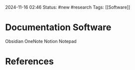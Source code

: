 2024-11-16 02:46
Status: #new #research 
Tags: [[Software]]

# Documentation Software

Obsidian
OneNote
Notion
Notepad

# References

